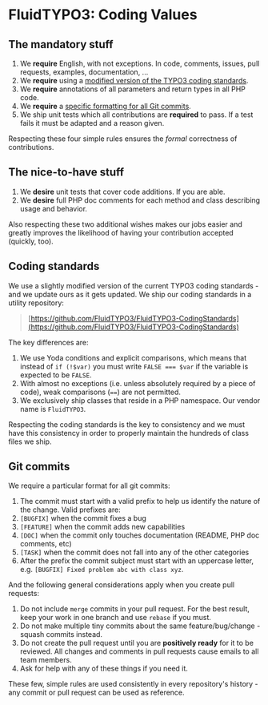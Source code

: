 FluidTYPO3: Coding Values
=========================

The mandatory stuff
-------------------

1. We **require** English, with not exceptions. In code, comments, issues, pull requests, examples, documentation, ...
2. We **require** using a [modified version of the TYPO3 coding standards](#coding-standards).
3. We **require** annotations of all parameters and return types in all PHP code.
4. We **require** a [specific formatting for all Git commits](#git-commits).
5. We ship unit tests which all contributions are **required** to pass. If a test fails it must be adapted and a reason given.

Respecting these four simple rules ensures the *formal* correctness of contributions.

The nice-to-have stuff
----------------------

1. We **desire** unit tests that cover code additions. If you are able.
2. We **desire** full PHP doc comments for each method and class describing usage and behavior.

Also respecting these two additional wishes makes our jobs easier and greatly improves the likelihood of having your contribution accepted (quickly, too).

Coding standards
----------------

We use a slightly modified version of the current TYPO3 coding standards - and we update ours as it gets updated. We ship our coding standards in a utility repository:

> [https://github.com/FluidTYPO3/FluidTYPO3-CodingStandards](https://github.com/FluidTYPO3/FluidTYPO3-CodingStandards)

The key differences are:

1. We use Yoda conditions and explicit comparisons, which means that instead of `if (!$var)` you must write `FALSE === $var` if the variable is expected to be `FALSE`.
2. With almost no exceptions (i.e. unless absolutely required by a piece of code), weak comparisons (`==`) are not permitted.
3. We exclusively ship classes that reside in a PHP namespace. Our vendor name is `FluidTYPO3`.

Respecting the coding standards is the key to consistency and we must have this consistency in order to properly maintain the hundreds of class files we ship.

Git commits
-----------

We require a particular format for all git commits:

1. The commit must start with a valid prefix to help us identify the nature of the change. Valid prefixes are:
  1. `[BUGFIX]` when the commit fixes a bug
  2. `[FEATURE]` when the commit adds new capabilities 
  3. `[DOC]` when the commit only touches documentation (README, PHP doc comments, etc) 
  4. `[TASK]` when the commit does not fall into any of the other categories
2. After the prefix the commit subject must start with an uppercase letter, e.g. `[BUGFIX] Fixed problem abc with class xyz`.

And the following general considerations apply when you create pull requests:

1. Do not include `merge` commits in your pull request. For the best result, keep your work in one branch and use `rebase` if you must.
2. Do not make multiple tiny commits about the same feature/bug/change - squash commits instead.
3. Do not create the pull request until you are **positively ready** for it to be reviewed. All changes and comments in pull requests cause emails to all team members.
4. Ask for help with any of these things if you need it.

These few, simple rules are used consistently in every repository's history - any commit or pull request can be used as reference.
